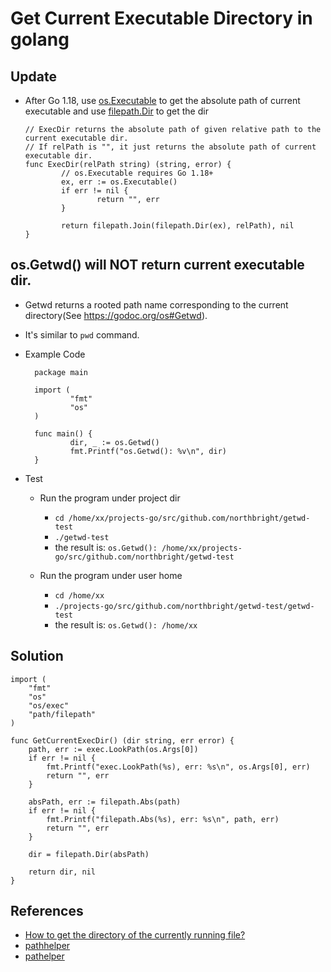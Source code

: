 # Get Current Executable Directory in golang

## Update
* After Go 1.18, use [os.Executable](https://pkg.go.dev/os#Executable) to get the absolute path of current executable and use [filepath.Dir](https://pkg.go.dev/path/filepath#Dir) to get the dir

  ```
  // ExecDir returns the absolute path of given relative path to the current executable dir.
  // If relPath is "", it just returns the absolute path of current executable dir.
  func ExecDir(relPath string) (string, error) {
          // os.Executable requires Go 1.18+
          ex, err := os.Executable()
          if err != nil {
                  return "", err
          }

          return filepath.Join(filepath.Dir(ex), relPath), nil
  }
  ```

## os.Getwd() will NOT return current executable dir.
* Getwd returns a rooted path name corresponding to the current directory(See <https://godoc.org/os#Getwd>).
* It's similar to `pwd` command.
* Example Code

        package main

        import (
                "fmt"
                "os"
        )

        func main() {
                dir, _ := os.Getwd()
                fmt.Printf("os.Getwd(): %v\n", dir)
        }

* Test

    * Run the program under project dir
        * `cd /home/xx/projects-go/src/github.com/northbright/getwd-test`
        * `./getwd-test`
        * the result is: `os.Getwd(): /home/xx/projects-go/src/github.com/northbright/getwd-test`

    *  Run the program under user home
        * `cd /home/xx`
        * `./projects-go/src/github.com/northbright/getwd-test/getwd-test`
        * the result is: `os.Getwd(): /home/xx`

## Solution

    import (
        "fmt"
        "os"
        "os/exec"
        "path/filepath"
    )

    func GetCurrentExecDir() (dir string, err error) {
        path, err := exec.LookPath(os.Args[0])
        if err != nil {
            fmt.Printf("exec.LookPath(%s), err: %s\n", os.Args[0], err)
            return "", err
        }

        absPath, err := filepath.Abs(path)
        if err != nil {
            fmt.Printf("filepath.Abs(%s), err: %s\n", path, err)
            return "", err
        }

        dir = filepath.Dir(absPath)

        return dir, nil
    }

## References
* [How to get the directory of the currently running file?](https://dev.to/natamacm/how-to-get-the-directory-of-the-currently-running-file-47mg)
* [pathhelper](https://github.com/northbright/pathhelper)
* [pathelper](https://github.com/northbright/pathelper)
